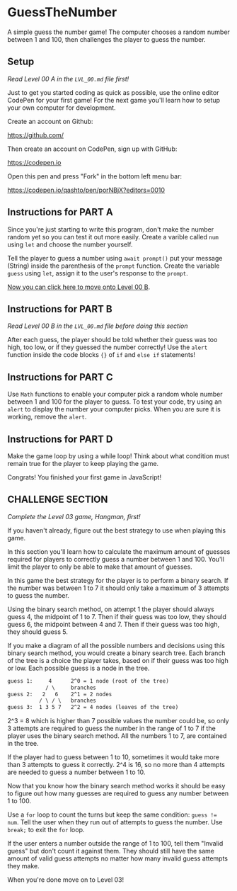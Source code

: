 # GuessTheNumber

A simple guess the number game! The computer chooses a random number between 1 and 100, then challenges the player to guess the number.

## Setup

_Read Level 00 A in the `LVL_00.md` file first!_

Just to get you started coding as quick as possible, use the online editor CodePen for your first game! For the next game you'll learn how to setup your own computer for development.

Create an account on Github:

https://github.com/

Then create an account on CodePen, sign up with GitHub:

https://codepen.io

Open this pen and press "Fork" in the bottom left menu bar:

https://codepen.io/qashto/pen/porNBjX?editors=0010

## Instructions for PART A

Since you're just starting to write this program, don't make the number random yet so you can test it out more easily. Create a varible called `num` using `let` and choose the number yourself.

Tell the player to guess a number using `await prompt()` put your message (String) inside the parenthesis of the `prompt` function. Create the variable `guess` using `let`, assign it to the user's response to the `prompt`.

[Now you can click here to move onto Level 00 B](https://github.com/quinton-ashley/IntroToJS#level-00-b).

## Instructions for PART B

_Read Level 00 B in the `LVL_00.md` file before doing this section_

After each guess, the player should be told whether their guess was too high, too low, or if they guessed the number correctly! Use the `alert` function inside the code blocks `{}` of `if` and `else if` statements!

## Instructions for PART C

Use `Math` functions to enable your computer pick a random whole number between 1 and 100 for the player to guess. To test your code, try using an `alert` to display the number your computer picks. When you are sure it is working, remove the `alert`.

## Instructions for PART D

Make the game loop by using a while loop! Think about what condition must remain true for the player to keep playing the game.

Congrats! You finished your first game in JavaScript!

## CHALLENGE SECTION

_Complete the Level 03 game, Hangman, first!_

If you haven't already, figure out the best strategy to use when playing this game.

In this section you'll learn how to calculate the maximum amount of guesses required for players to correctly guess a number between 1 and 100. You'll limit the player to only be able to make that amount of guesses.

In this game the best strategy for the player is to perform a binary search. If the number was between 1 to 7 it should only take a maximum of 3 attempts to guess the number.

Using the binary search method, on attempt 1 the player should always guess 4, the midpoint of 1 to 7. Then if their guess was too low, they should guess 6, the midpoint between 4 and 7. Then if their guess was too high, they should guess 5.

If you make a diagram of all the possible numbers and decisions using this binary search method, you would create a binary search tree. Each branch of the tree is a choice the player takes, based on if their guess was too high or low. Each possible guess is a node in the tree.

```txt
guess 1:     4      2^0 = 1 node (root of the tree)
            / \     branches
guess 2:   2   6    2^1 = 2 nodes
          / \ / \   branches
guess 3:  1 3 5 7   2^2 = 4 nodes (leaves of the tree)
```

2^3 = 8 which is higher than 7 possible values the number could be, so only 3 attempts are required to guess the number in the range of 1 to 7 if the player uses the binary search method. All the numbers 1 to 7, are contained in the tree.

If the player had to guess between 1 to 10, sometimes it would take more than 3 attempts to guess it correctly. 2^4 is 16, so no more than 4 attempts are needed to guess a number between 1 to 10.

Now that you know how the binary search method works it should be easy to figure out how many guesses are required to guess any number between 1 to 100.

Use a `for` loop to count the turns but keep the same condition: `guess != num`. Tell the user when they run out of attempts to guess the number. Use `break;` to exit the `for` loop.

If the user enters a number outside the range of 1 to 100, tell them "Invalid guess" but don't count it against them. They should still have the same amount of valid guess attempts no matter how many invalid guess attempts they make.

When you're done move on to Level 03!
